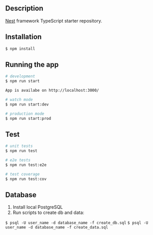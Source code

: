 
## Description

[Nest](https://github.com/nestjs/nest) framework TypeScript starter repository.

## Installation

```bash
$ npm install
```

## Running the app

```bash
# development
$ npm run start

App is availabe on http://localhost:3000/

# watch mode
$ npm run start:dev

# production mode
$ npm run start:prod
```

## Test

```bash
# unit tests
$ npm run test

# e2e tests
$ npm run test:e2e

# test coverage
$ npm run test:cov
```

## Database

1. Install local PostgreSQL
2. Run scripts to create db and data:

`$ psql -U user_name -d database_name -f create_db.sql`
`$ psql -U user_name -d database_name -f create_data.sql`

